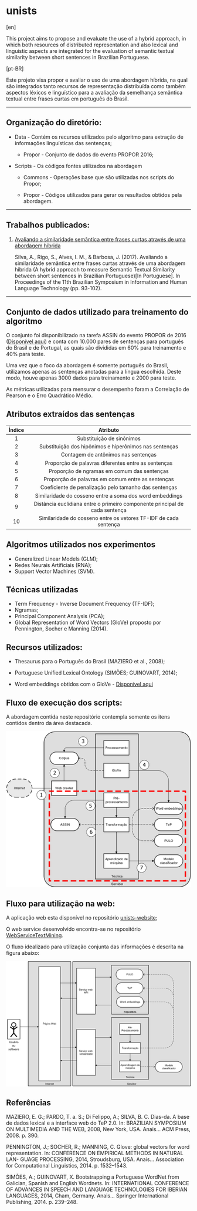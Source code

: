 # unists

[en]

  This project aims to propose and evaluate the use of a hybrid approach, in which both resources of distributed representation and also lexical and linguistic aspects are integrated for the evaluation of semantic textual similarity between short sentences in Brazilian Portuguese. 

[pt-BR]

  Este projeto visa propor e avaliar o uso de uma abordagem híbrida, na qual são integrados tanto recursos de representação distribuída como também aspectos léxicos e linguístico para a avaliação da semelhança semântica textual entre frases curtas em português do Brasil.

---

## Organização do diretório:

* Data - Contém os recursos utilizados pelo algoritmo para extração de informações linguísticas das sentenças;
    
    * Propor - Conjunto de dados do evento PROPOR 2016;
    
* Scripts - Os códigos fontes utilizados na abordagem
  
  * Commons - Operações base que são utilizadas nos scripts do Propor;
  
  * Propor - Códigos utilizados para gerar os resultados obtidos pela abordagem.

---

## Trabalhos publicados:

1. [Avaliando a similaridade semântica entre frases curtas através de uma abordagem híbrida](http://www.aclweb.org/anthology/W17-6612)

    Silva, A., Rigo, S., Alves, I. M., & Barbosa, J. (2017). Avaliando a similaridade semântica entre frases curtas através de uma abordagem híbrida (A hybrid approach to measure Semantic Textual Similarity between short sentences in Brazilian Portuguese)[In Portuguese]. In Proceedings of the 11th Brazilian Symposium in Information and Human Language Technology (pp. 93-102).
    
---

## Conjunto de dados utilizado para treinamento do algoritmo

O conjunto foi disponibilizado na tarefa ASSIN do evento PROPOR de 2016 ([Disponível aqui](
http://nilc.icmc.usp.br/assin/)) e conta com 10.000 pares de sentenças para português do Brasil e de Portugal, as quais são divididas em 60% para treinamento e 40% para teste.

Uma vez que o foco da abordagem é somente português do Brasil, utilizamos apenas as sentenças anotadas para a língua escolhida. 
Deste modo, houve apenas 3000 dados para treinamento e 2000 para teste. 

As métricas utilizadas para mensurar o desempenho foram a Correlação de Pearson e o Erro Quadrático Médio.

## Atributos extraídos das sentenças

| Índice |                                   Atributo                                  |
|:------:|:---------------------------------------------------------------------------:|
|    1   | Substituição de sinônimos                                                   |
|    2   | Substituição dos hipônimos e hiperônimos nas sentenças                      |
|    3   | Contagem de antônimos nas sentenças                                         |
|    4   | Proporção de palavras diferentes entre as sentenças                         |
|    5   | Proporção de ngramas em comum das sentenças                                 |
|    6   | Proporção de palavras em comum entre as sentenças                           |
|    7   | Coeficiente de penalização pelo tamanho das sentenças                       |
|    8   | Similaridade do cosseno entre a soma dos word embeddings                    |
|    9   | Distância euclidiana entre o primeiro componente principal de cada sentença |
|   10   | Similaridade do cosseno entre os vetores TF-IDF de cada sentença            |

## Algoritmos utilizados nos experimentos

* Generalized Linear Models (GLM);
* Redes Neurais Artificiais (RNA);
* Support Vector Machines (SVM).

## Técnicas utilizadas

* Term Frequency - Inverse Document Frequency (TF-IDF);
* Ngramas;
* Principal Component Analysis (PCA);
* Global Representation of Word Vectors (GloVe) proposto por Pennington, Socher e Manning (2014).

## Recursos utilizados:
* Thesaurus para o Português do Brasil (MAZIERO et al.,  2008);

* Portuguese Unified Lexical Ontology (SIMÕES; GUINOVART, 2014);

* Word embeddings obtidos com o GloVe - [Disponível aqui](https://drive.google.com/open?id=1jl5Hrx7_2qLQ_-akx9Gh8dpJjS2H9bHT)

## Fluxo de execução dos scripts:

A abordagem contida neste repositório contempla somente os itens contidos dentro da área destacada.

![alt text](https://github.com/albarsil/unists/blob/master/model-train.png "teste")

## Fluxo para utilização na web:

A aplicação web esta disponível no repositório [unists-website](https://github.com/albarsil/unists-website);

O web service desenvolvido encontra-se no repositório [WebServiceTextMining](https://github.com/albarsil/WebServiceTextMining).

O fluxo idealizado para utilização conjunta das informações é descrita na figura abaixo:

![alt text](https://github.com/albarsil/unists/blob/master/model-test.png "teste")


## Referências

MAZIERO, E. G.; PARDO, T. a. S.; Di Felippo, A.; SILVA, B. C. Dias-da. A base de dados lexical e a interface web do TeP 2.0. In: BRAZILIAN SYMPOSIUM ON  MULTIMEDIA AND THE WEB, 2008, New York, USA. Anais... ACM Press, 2008. p. 390.

PENNINGTON, J.; SOCHER, R.; MANNING, C. Glove: global vectors for word representation. In: CONFERENCE ON EMPIRICAL METHODS IN NATURAL LAN-  GUAGE PROCESSING, 2014, Stroudsburg, USA. Anais...  Association for Computational Linguistics, 2014.  p.  1532–1543.

SIMÕES, A.; GUINOVART, X. Bootstrapping a Portuguese WordNet from Galician, Spanish and English Wordnets. In: INTERNATIONAL CONFERENCE OF ADVANCES IN SPEECH AND LANGUAGE TECHNOLOGIES FOR IBERIAN LANGUAGES, 2014, Cham, Germany.  Anais...  Springer International Publishing, 2014.  p.  239–248.
